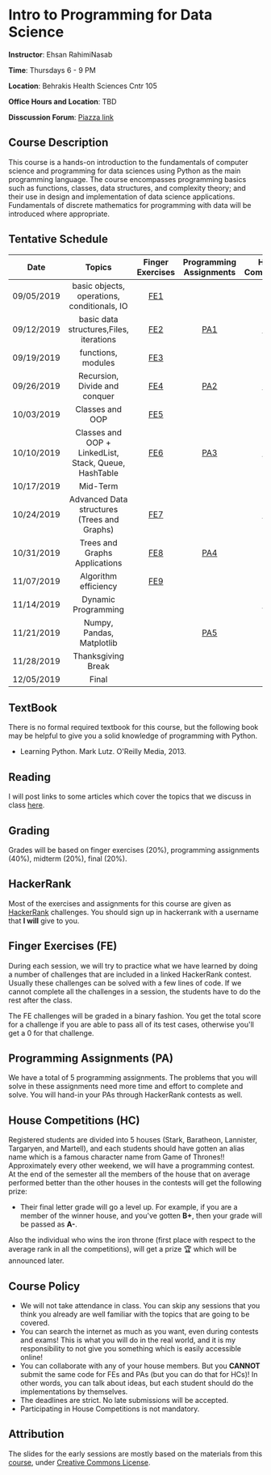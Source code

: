 # Intro to Programming for Data Science

**Instructor**: Ehsan RahimiNasab

**Time**: Thursdays 6 - 9 PM

**Location**: Behrakis Health Sciences Cntr 105

**Office Hours and Location**: TBD

**Disscussion Forum**: [Piazza link](https://piazza.com/class/k05wuruljap2pl)

## Course Description

This course is a hands-on introduction to the fundamentals of computer science and programming for data sciences using Python as the main programming language. The course encompasses programming basics such as functions, classes, data structures, and complexity theory; and their use in design and implementation of data science applications. Fundamentals of discrete mathematics for programming with data will be introduced where appropriate.


## Tentative Schedule

|Date       |Topics                                     |Finger Exercises                       |Programming Assignments|House Competitions|
|:---------:|:-----------------------------------------:|:-------------------------------------:|:---------------------:|:----------------:|
|09/05/2019 |basic objects, operations, conditionals, IO|[FE1](http://www.hackerrank.com/ds5010f19-fe1)|                                                                          |                                               |
|09/12/2019 |basic data structures,Files, iterations    |[FE2](http://www.hackerrank.com/ds5010f19-fe2)|[PA1](http://www.hackerrank.com/ds5010f19-pa1)| [HC1](http://www.hackerrank.com/ds5010f19-hc1)|
|09/19/2019 |functions, modules                         |[FE3](http://www.hackerrank.com/ds5010f19-fe3)|                                                                          |                                               |
|09/26/2019 |Recursion, Divide and conquer              |[FE4](http://www.hackerrank.com/ds5010f19-fe4)|[PA2](http://www.hackerrank.com/ds5010f19-pa2)| [HC2](http://www.hackerrank.com/ds5010f19-hc2)|
|10/03/2019 |Classes and OOP                            |[FE5](http://www.hackerrank.com/ds5010f19-fe5)|                                                                          |                                               |
|10/10/2019 |Classes and OOP + LinkedList, Stack, Queue, HashTable|[FE6](http://www.hackerrank.com/ds5010f19-fe6)|[PA3](http://www.hackerrank.com/ds5010f19-pa3)| [HC3](http://www.hackerrank.com/ds5010f19-hc3)|
|10/17/2019 |Mid-Term                                   |                                              |                                                                          |                                               |
|10/24/2019 |Advanced Data structures (Trees and Graphs)|[FE7](http://www.hackerrank.com/ds5010f19-fe7)|                                                      | [HC4](http://www.hackerrank.com/ds5010f19-hc4)|
|10/31/2019 |Trees and Graphs Applications              |[FE8](http://www.hackerrank.com/ds5010f19-fe8)|[PA4](http://www.hackerrank.com/ds5010f19-pa4)|                                               |
|11/07/2019 |Algorithm efficiency                       |[FE9](http://www.hackerrank.com/ds5010f19-fe9)|                                                                          |                                               |
|11/14/2019 |Dynamic Programming                        |                                       |                                                                                |[HC5](http://www.hackerrank.com/ds5010f19-hc5) |
|11/21/2019 |Numpy, Pandas, Matplotlib                  |                                       |[PA5](http://www.hackerrank.com/ds5010f19-pa5)|                                               |
|11/28/2019 |Thanksgiving Break                        |                                       |                                                                                |                                               |
|12/05/2019 |Final                                     |                                       |                                                                                |                                               |


## TextBook
There is no formal required textbook for this course, but the following book may be helpful to give you a solid knowledge of programming with Python.

- Learning Python. Mark Lutz. O'Reilly Media, 2013.

## Reading
I will post links to some articles which cover the topics that we discuss in class [here](readings.md).

## Grading
Grades will be based on finger exercises (20%), programming assignments (40%), midterm (20%), final (20%).

## HackerRank
Most of the exercises and assignments for this course are given as [HackerRank](http://hackerrank.com) challenges. You should sign up in hackerrank with a username that **I will** give to you. 

## Finger Exercises (FE)
During each session, we will try to practice what we have learned by doing a number of challenges that are included in a linked HackerRank contest. Usually these challenges can be solved with a few lines of code. If we cannot complete all the challenges in a session, the students have to do the rest after the class.

The FE challenges will be graded in a binary fashion. You get the total score for a challenge if you are able to pass all of its test cases, otherwise you'll get a 0 for that challenge.

## Programming Assignments  (PA)
We have a total of 5 programming assignments. The problems that you will solve in these assignments need more time and effort to complete and solve. You will hand-in your PAs through HackerRank contests as well.

## House Competitions (HC)
Registered students are divided into 5 houses (Stark, Baratheon, Lannister, Targaryen, and Martell), and each students should have gotten an alias name which is a famous character name from Game of Thrones!! Approximately every other weekend, we will have a programming contest. At the end of the semester all the members of the house that on average performed better than the other houses in the contests will get the following prize:

- Their final letter grade will go a level up. For example, if you are a member of the winner house, and you've gotten **B+**, then your grade will be passed as **A-**.

Also the individual who wins the iron throne (first place with respect to the average rank in all the competitions), will get a prize 🏆  which will be announced later.

## Course Policy
- We will not take attendance in class. You can skip any sessions that you think you already are well familiar with the topics that are going to be covered.
- You can search the internet as much as you want, even during contests and exams! This is what you will do in the real world, and it is my responsibility to not give you something which is easily accessible online!
- You can collaborate with any of your house members. But you **CANNOT** submit the same code for FEs and PAs (but you can do that for HCs)! In other words, you can talk about ideas, but each student should do the implementations by themselves.
- The deadlines are strict. No late submissions will be accepted.
- Participating in House Competitions is not mandatory.

## Attribution
The slides for the early sessions are mostly based on the materials from this [course](https://ocw.mit.edu/courses/electrical-engineering-and-computer-science/6-0001-introduction-to-computer-science-and-programming-in-python-fall-2016/), under [Creative Commons License](http://creativecommons.org/licenses/by-nc-sa/4.0/legalcode).

